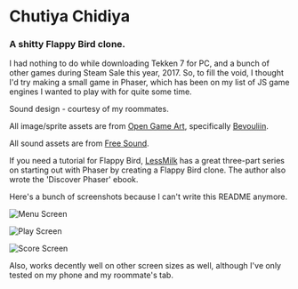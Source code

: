# Chutiya Chidiya
### A shitty Flappy Bird clone.

I had nothing to do while downloading Tekken 7 for PC, and a bunch of other
games during Steam Sale this year, 2017. So, to fill the void, I thought I'd
try making a small game in Phaser, which has been on my list of JS game
engines I wanted to play with for quite some time.

Sound design - courtesy of my roommates.

All image/sprite assets are from [Open Game Art](http://opengameart.com), specifically
[Bevouliin](http://bevouliin.com).

All sound assets are from [Free Sound](http://freesound.org).

If you need a tutorial for Flappy Bird, [LessMilk](http://www.lessmilk.com/tutorial/flappy-bird-phaser-1)
has a great three-part series on starting out with Phaser by creating a Flappy Bird clone.
The author also wrote the 'Discover Phaser' ebook.

Here's a bunch of screenshots because I can't write this README anymore.

![Menu Screen](http://i.imgur.com/ATDNWHm.png)

![Play Screen](http://i.imgur.com/3pplLIW.png)

![Score Screen](http://i.imgur.com/47AEPGh.png)


Also, works decently well on other screen sizes as well, although I've only tested
on my phone and my roommate's tab.
